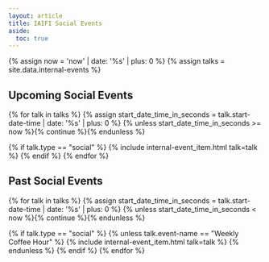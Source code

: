 ```yaml
---
layout: article
title: IAIFI Social Events
aside:
  toc: true
---
```


{% assign now = 'now' | date: '%s' | plus: 0 %}
{% assign talks = site.data.internal-events %}

## Upcoming Social Events

{% for talk in talks %}
  {% assign start_date_time_in_seconds = talk.start-date-time | date: '%s' | plus: 0 %}
  {% unless start_date_time_in_seconds >= now %}{% continue %}{% endunless %}

  {% if talk.type == "social" %}
  {% include internal-event_item.html talk=talk %}
  {% endif %}
{% endfor %}

## Past Social Events

{% for talk in talks %}
  {% assign start_date_time_in_seconds = talk.start-date-time | date: '%s' | plus: 0 %}
  {% unless start_date_time_in_seconds < now %}{% continue %}{% endunless %}

  {% if talk.type == "social" %}
  {% unless talk.event-name == "Weekly Coffee Hour" %}
  {% include internal-event_item.html talk=talk %}
  {% endunless %}
  {% endif %}
{% endfor %}
